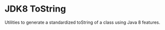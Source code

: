 JDK8 ToString
=============

Utilities to generate a standardized toString of a class using Java 8 features.
